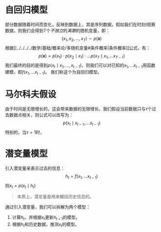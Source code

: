 # 自回归模型
部分数据随着时间而变化，反映到数据上，其是序列数据，假如我们在时刻$t$观察数据，则我们会得到$T$个*不独立*的*离散*的随机变量，即：
$$
(x_1, x_2, \ldots, x_T) \sim p(\mathbf{x})
$$
根据[[../../../../数学/基础/概率论/多随机变量#条件概率|条件概率]]公式，有：
$$
p(\mathbf{x}) = p(x_1) \cdot p(x_2 \mid x_1) \cdot \ldots p(x_T \mid x_1, \ldots x_{T-1})
$$
我们最终的目的是得到$p(x_t \mid x_1, \ldots, x_{t-1})$，则我们可以对已知的$x_1, \ldots x_{t-1}$用函数建模，即$f(x_1, \ldots x_{t-1})$。
我们称这个为自回归模型。

# 马尔科夫假设
由于时间是无限增长的，这会带来数据的无限增长，我们假设当前数据只与$\tau$个过去数据点相关，则公式可以改写为：
$$
p(x_t \mid x_{t-\tau}, \ldots x_{t-1})
$$
特别的，当$\tau = 1$时，
# 潜变量模型
引入潜变量来表示过去的信息：
$$
h_t = f(x_1, \ldots x_{t-1})
$$
则$x_t = p(x_t \mid h_t)$
> 本质上，潜变量是用来概括历史信息的。

通过引入潜变量，我们可以拆解为两个模型：
1. 计算$h_t$，并根据$x_t$更新$h_{t+1}$的模型。
2. 根据$h_t$和历史数据，推测$x_t$的模型。

